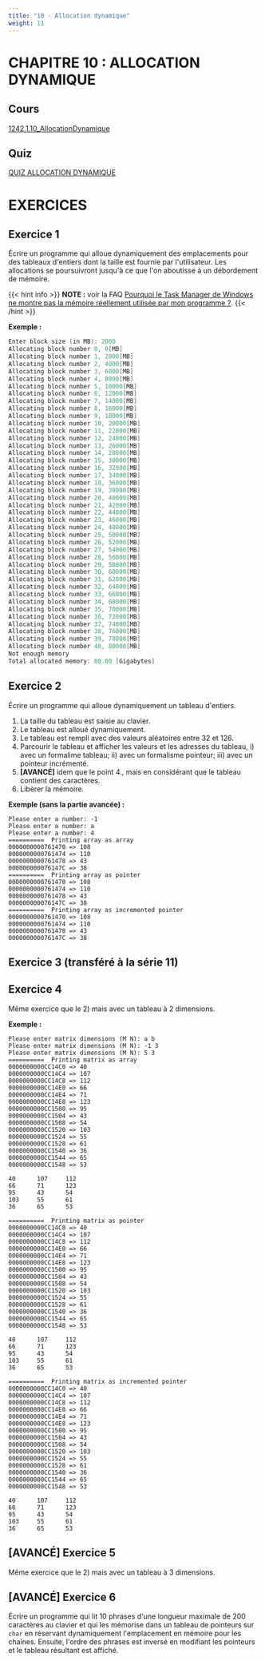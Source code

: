 ```yaml
---
title: "10 - Allocation dynamique"
weight: 11
---
```


# CHAPITRE 10 : ALLOCATION DYNAMIQUE

## Cours
[1242.1.10_AllocationDynamique](/pdf/1242.1.10_AllocationDynamique.pdf)

## Quiz
[QUIZ ALLOCATION DYNAMIQUE](https://cyberlearn.hes-so.ch/mod/quiz/view.php?id=761973)

# EXERCICES

## Exercice 1
Écrire un programme qui alloue dynamiquement des emplacements pour des tableaux d'entiers dont la taille est fournie par l'utilisateur.
Les allocations se poursuivront jusqu'à ce que l'on aboutisse à un débordement de mémoire.

{{< hint info >}}
**NOTE :** voir la FAQ [Pourquoi le Task Manager de Windows ne montre pas la mémoire réellement utilisée par mon programme ?](/docs/cours/faq/#pourquoi-le-task-manager-de-windows-ne-montre-pas-la-m%c3%a9moire-r%c3%a9ellement-utilis%c3%a9e-par-mon-programme-).
{{< /hint >}}

**Exemple :**

```c
Enter block size (in MB): 2000
Allocating block number 0, 0[MB]
Allocating block number 1, 2000[MB]
Allocating block number 2, 4000[MB]
Allocating block number 3, 6000[MB]
Allocating block number 4, 8000[MB]
Allocating block number 5, 10000[MB]
Allocating block number 6, 12000[MB]
Allocating block number 7, 14000[MB]
Allocating block number 8, 16000[MB]
Allocating block number 9, 18000[MB]
Allocating block number 10, 20000[MB]
Allocating block number 11, 22000[MB]
Allocating block number 12, 24000[MB]
Allocating block number 13, 26000[MB]
Allocating block number 14, 28000[MB]
Allocating block number 15, 30000[MB]
Allocating block number 16, 32000[MB]
Allocating block number 17, 34000[MB]
Allocating block number 18, 36000[MB]
Allocating block number 19, 38000[MB]
Allocating block number 20, 40000[MB]
Allocating block number 21, 42000[MB]
Allocating block number 22, 44000[MB]
Allocating block number 23, 46000[MB]
Allocating block number 24, 48000[MB]
Allocating block number 25, 50000[MB]
Allocating block number 26, 52000[MB]
Allocating block number 27, 54000[MB]
Allocating block number 28, 56000[MB]
Allocating block number 29, 58000[MB]
Allocating block number 30, 60000[MB]
Allocating block number 31, 62000[MB]
Allocating block number 32, 64000[MB]
Allocating block number 33, 66000[MB]
Allocating block number 34, 68000[MB]
Allocating block number 35, 70000[MB]
Allocating block number 36, 72000[MB]
Allocating block number 37, 74000[MB]
Allocating block number 38, 76000[MB]
Allocating block number 39, 78000[MB]
Allocating block number 40, 80000[MB]
Not enough memory
Total allocated memory: 80.00 [Gigabytes]
```

## Exercice 2
Écrire un programme qui alloue dynamiquement un tableau d'entiers.

1. La taille du tableau est saisie au clavier.
2. Le tableau est alloué dynamiquement.
3. Le tableau est rempli avec des valeurs aléatoires entre 32 et 126.
4. Parcourir le tableau et afficher les valeurs et les adresses du tableau, i) avec un formalime tableau; ii) avec un formalisme pointeur; iii) avec un pointeur incrémenté.
5. **[AVANCÉ]** idem que le point 4., mais en considérant que le tableau contient des caractères.
6. Libèrer la mémoire.

**Exemple (sans la partie avancée) :**
```
Please enter a number: -1
Please enter a number: a
Please enter a number: 4
==========  Printing array as array
0000000000761470 => 108
0000000000761474 => 110
0000000000761478 => 43
000000000076147C => 38
==========  Printing array as pointer
0000000000761470 => 108
0000000000761474 => 110
0000000000761478 => 43
000000000076147C => 38
==========  Printing array as incremented pointer
0000000000761470 => 108
0000000000761474 => 110
0000000000761478 => 43
000000000076147C => 38
```

## Exercice 3 (transféré à la série 11)

## Exercice 4
Même exercice que le 2) mais avec un tableau à 2 dimensions.

**Exemple :**

```
Please enter matrix dimensions (M N): a b
Please enter matrix dimensions (M N): -1 3
Please enter matrix dimensions (M N): 5 3
==========  Printing matrix as array
0000000000CC14C0 => 40
0000000000CC14C4 => 107
0000000000CC14C8 => 112
0000000000CC14E0 => 66
0000000000CC14E4 => 71
0000000000CC14E8 => 123
0000000000CC1500 => 95
0000000000CC1504 => 43
0000000000CC1508 => 54
0000000000CC1520 => 103
0000000000CC1524 => 55
0000000000CC1528 => 61
0000000000CC1540 => 36
0000000000CC1544 => 65
0000000000CC1548 => 53

40      107     112
66      71      123
95      43      54
103     55      61
36      65      53

==========  Printing matrix as pointer
0000000000CC14C0 => 40
0000000000CC14C4 => 107
0000000000CC14C8 => 112
0000000000CC14E0 => 66
0000000000CC14E4 => 71
0000000000CC14E8 => 123
0000000000CC1500 => 95
0000000000CC1504 => 43
0000000000CC1508 => 54
0000000000CC1520 => 103
0000000000CC1524 => 55
0000000000CC1528 => 61
0000000000CC1540 => 36
0000000000CC1544 => 65
0000000000CC1548 => 53

40      107     112
66      71      123
95      43      54
103     55      61
36      65      53

==========  Printing matrix as incremented pointer
0000000000CC14C0 => 40
0000000000CC14C4 => 107
0000000000CC14C8 => 112
0000000000CC14E0 => 66
0000000000CC14E4 => 71
0000000000CC14E8 => 123
0000000000CC1500 => 95
0000000000CC1504 => 43
0000000000CC1508 => 54
0000000000CC1520 => 103
0000000000CC1524 => 55
0000000000CC1528 => 61
0000000000CC1540 => 36
0000000000CC1544 => 65
0000000000CC1548 => 53

40      107     112
66      71      123
95      43      54
103     55      61
36      65      53
```

## [AVANCÉ] Exercice 5
Même exercice que le 2) mais avec un tableau à 3 dimensions.

## [AVANCÉ] Exercice 6
Écrire un programme qui lit 10 phrases d'une longueur maximale de 200 caractères au clavier et qui les mémorise dans un tableau de pointeurs sur `char` en réservant dynamiquement l'emplacement en mémoire pour les chaînes.
Ensuite, l'ordre des phrases est inversé en modifiant les pointeurs et le tableau résultant est affiché.
